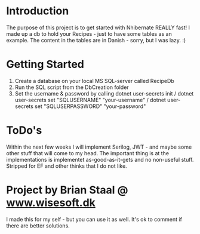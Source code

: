# Introduction 
The purpose of this project is to get started with Nhibernate REALLY fast!
I made up a db to hold your Recipes - just to have some tables as an example. The content in the tables are in Danish - sorry, but I was lazy. :)

# Getting Started

1.	Create a database on your local MS SQL-server called RecipeDb
2.	Run the SQL script from the DbCreation folder
3.	Set the username & password by calling dotnet user-secrets init / dotnet user-secrets set "SQLUSERNAME" "your-username" / dotnet user-secrets set "SQLUSERPASSWORD" "your-password"

# ToDo's
Within the next few weeks I will implement Serilog, JWT - and maybe some other stuff that will come to my head.
The important thing is at the implementations is implementet as-good-as-it-gets and no non-useful stuff. Stripped for EF and other thinks that I do not like.

# Project by Brian Staal @ www.wisesoft.dk
I made this for my self - but you can use it as well. It's ok to comment if there are better solutions.
